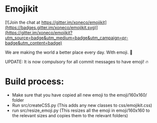 # Emojikit

[![Join the chat at https://gitter.im/xoneco/emojikit](https://badges.gitter.im/xoneco/emojikit.svg)](https://gitter.im/xoneco/emojikit?utm_source=badge&utm_medium=badge&utm_campaign=pr-badge&utm_content=badge)

We are making the world a better place every day. With emoji. :punch:

UPDATE: It is now compulsory for all commit messages to have emoji! :fire:

# Build process:
- Make sure that you have copied all new emoji to the emoji/160x160/ folder
- Run src/createCSS.py (This adds any new classes to css/emojikit.css)
- run src/resize_emoji.py (This resizes all the emoji in emoji/160x160 to the relevant sizes and copies them to the relevant folders)

